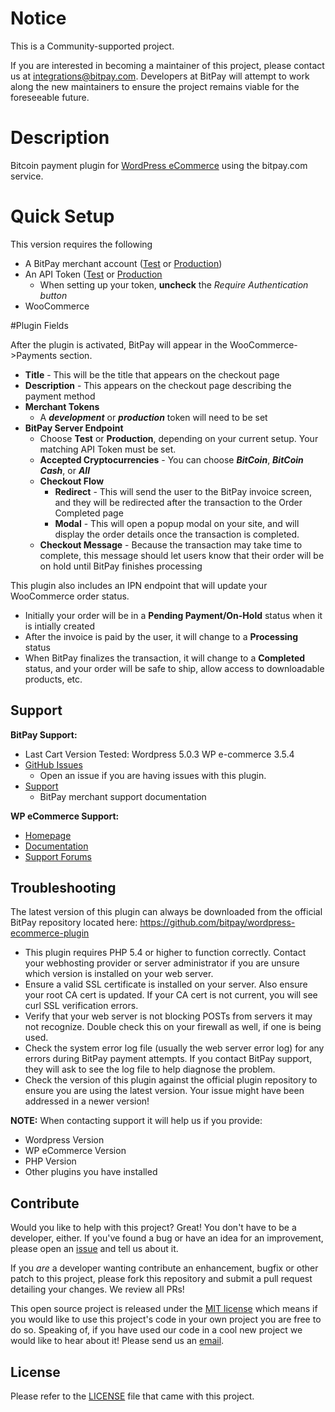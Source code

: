 # Notice

This is a Community-supported project.

If you are interested in becoming a maintainer of this project, please contact us at integrations@bitpay.com. Developers at BitPay will attempt to work along the new maintainers to ensure the project remains viable for the foreseeable future.

# Description

Bitcoin payment plugin for [WordPress eCommerce](https://wordpress.org/plugins/wp-e-commerce/) using the bitpay.com service.

# Quick Setup

This version requires the following

* A BitPay merchant account ([Test](http://test.bitpay.com) or [Production](http://www.bitpay.com))
* An API Token ([Test](https://test.bitpay.com/dashboard/merchant/api-tokens) or [Production](https://bitpay.com/dashboard/merchant/api-tokens)
	* When setting up your token, **uncheck** the *Require Authentication button*
* WooCommerce

#Plugin Fields

After the plugin is activated, BitPay will appear in the WooCommerce->Payments section.

* **Title** - This will be the title that appears on the checkout page
* **Description** - This appears on the checkout page describing the payment method
* **Merchant Tokens**
	* A ***development*** or ***production*** token will need to be set
* **BitPay Server Endpoint**
	* Choose **Test** or **Production**, depending on your current setup.  Your matching API Token must be set.
	* **Accepted Cryptocurrencies** - You can choose ***BitCoin***, ***BitCoin Cash***, or ***All***
	* **Checkout Flow**
		* **Redirect** - This will send the user to the BitPay invoice screen, and they will be redirected after the transaction to the Order Completed page
		* **Modal** - This will open a popup modal on your site, and will display the order details once the transaction is completed.
	* **Checkout Message** - Because the transaction may take time to complete, this message should let users know that their order will be on hold until BitPay finishes processing

This plugin also includes an IPN endpoint that will update  your WooCommerce order status.

* Initially your order will be in a **Pending Payment/On-Hold** status when it is intially created
* After the invoice is paid by the user, it will change to a **Processing** status
* When BitPay finalizes the transaction, it will change to a **Completed** status, and your order will be safe to ship, allow access to downloadable products, etc.



## Support

**BitPay Support:**

* Last Cart Version Tested: Wordpress 5.0.3 WP e-commerce 3.5.4
* [GitHub Issues](https://github.com/bitpay/wordpress-ecommerce-plugin/issues)
  * Open an issue if you are having issues with this plugin.
* [Support](https://help.bitpay.com)
  * BitPay merchant support documentation

**WP eCommerce Support:**

* [Homepage](https://wpecommerce.org/)
* [Documentation](http://docs.wpecommerce.org/)
* [Support Forums](https://wordpress.org/support/plugin/wp-e-commerce)

## Troubleshooting

The latest version of this plugin can always be downloaded from the official BitPay repository located here: https://github.com/bitpay/wordpress-ecommerce-plugin

* This plugin requires PHP 5.4 or higher to function correctly. Contact your webhosting provider or server administrator if you are unsure which version is installed on your web server.
* Ensure a valid SSL certificate is installed on your server. Also ensure your root CA cert is updated. If your CA cert is not current, you will see curl SSL verification errors.
* Verify that your web server is not blocking POSTs from servers it may not recognize. Double check this on your firewall as well, if one is being used.
* Check the system error log file (usually the web server error log) for any errors during BitPay payment attempts. If you contact BitPay support, they will ask to see the log file to help diagnose the problem.
* Check the version of this plugin against the official plugin repository to ensure you are using the latest version. Your issue might have been addressed in a newer version!

**NOTE:** When contacting support it will help us if you provide:

* Wordpress Version
* WP eCommerce Version
* PHP Version
* Other plugins you have installed

## Contribute

Would you like to help with this project?  Great!  You don't have to be a developer, either.  If you've found a bug or have an idea for an improvement, please open an [issue](https://github.com/bitpay/wordpress-ecommerce-plugin/issues) and tell us about it.

If you *are* a developer wanting contribute an enhancement, bugfix or other patch to this project, please fork this repository and submit a pull request detailing your changes.  We review all PRs!

This open source project is released under the [MIT license](http://opensource.org/licenses/MIT) which means if you would like to use this project's code in your own project you are free to do so.  Speaking of, if you have used our code in a cool new project we would like to hear about it!  Please send us an [email](mailto:integrations@bitpay.com).

## License

Please refer to the [LICENSE](https://github.com/bitpay/wordpress-ecommerce-plugin/blob/master/LICENSE) file that came with this project.
